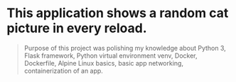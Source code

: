 # This application shows a random cat picture in every reload.
> Purpose of this project was polishing my knowledge about Python 3, Flask framework, Python virtual environment venv, Docker, Dockerfile, Alpine Linux basics, basic app networking, containerization of an app.
